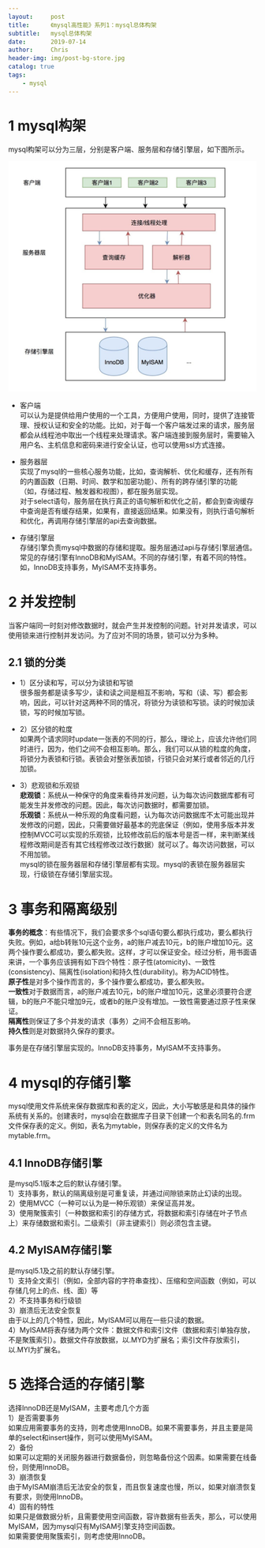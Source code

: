```yaml
---
layout:     post
title:      《mysql高性能》系列1：mysql总体构架
subtitle:   mysql总体构架
date:       2019-07-14
author:     Chris
header-img: img/post-bg-store.jpg
catalog: true
tags:
    - mysql
---
```



# 1 mysql构架
mysql构架可以分为三层，分别是客户端、服务层和存储引擎层，如下图所示。


![picutre](../img/article-img/BlogPictureBackup/2019-07-14-《mysql高性能》系列1：mysql总体构架/ia_800000000.jpg)

* 客户端   
可以认为是提供给用户使用的一个工具，方便用户使用，同时，提供了连接管理、授权认证和安全的功能。比如，对于每一个客户端发过来的请求，服务层都会从线程池中取出一个线程来处理请求。客户端连接到服务层时，需要输入用户名、主机信息和密码来进行安全认证，也可以使用ssl方式连接。

* 服务器层   
实现了mysql的一些核心服务功能，比如，查询解析、优化和缓存，还有所有的内置函数（日期、时间、数学和加密功能）、所有的跨存储引擎的功能（如，存储过程、触发器和视图），都在服务层实现。   
对于select语句，服务层在执行真正的语句解析和优化之前，都会到查询缓存中查询是否有缓存结果，如果有，直接返回结果。如果没有，则执行语句解析和优化，再调用存储引擎层的api去查询数据。   

* 存储引擎层   
存储引擎负责mysql中数据的存储和提取。服务层通过api与存储引擎层通信。常见的存储引擎有InnoDB和MyISAM。不同的存储引擎，有着不同的特性。如，InnoDB支持事务，MyISAM不支持事务。

# 2 并发控制
当客户端同一时刻对修改数据时，就会产生并发控制的问题。针对并发请求，可以使用锁来进行控制并发访问。为了应对不同的场景，锁可以分为多种。
## 2.1 锁的分类  
* 1）区分读和写，可以分为读锁和写锁   
很多服务都是读多写少，读和读之间是相互不影响，写和（读、写）都会影响，因此，可以针对这两种不同的情况，将锁分为读锁和写锁。读的时候加读锁，写的时候加写锁。

* 2）区分锁的粒度    
如果两个请求同时update一张表的不同的行，那么，理论上，应该允许他们同时进行，因为，他们之间不会相互影响。那么，我们可以从锁的粒度的角度，将锁分为表锁和行锁。表锁会对整张表加锁，行锁只会对某行或者邻近的几行加锁。

* 3）悲观锁和乐观锁   
**悲观锁**：系统从一种保守的角度来看待并发问题，认为每次访问数据库都有可能发生并发修改的问题。因此，每次访问数据时，都需要加锁。   
**乐观锁**：系统从一种乐观的角度看问题，认为每次访问数据库不太可能出现并发修改的问题，因此，只需要做好最基本的兜底保证（例如，使用多版本并发控制MVCC可以实现的乐观锁，比较修改前后的版本号是否一样，来判断某线程修改期间是否有其它线程修改过改行数据）就可以了。每次访问数据，可以不用加锁。   
mysql的锁在服务器层和存储引擎层都有实现。mysql的表锁在服务器层实现，行级锁在存储引擎层实现。

# 3 事务和隔离级别
**事务的概念**：有些情况下，我们会要求多个sql语句要么都执行成功，要么都执行失败。例如，a给b转账10元这个业务，a的账户减去10元，b的账户增加10元。这两个操作要么都成功，要么都失败。这样，才可以保证安全。经过分析，用书面语来讲，一个事务应该拥有如下四个特性：原子性(atomicity)、一致性(consistency)、隔离性(isolation)和持久性(durability)。称为ACID特性。    
**原子性**是对多个操作而言的，多个操作要么都成功，要么都失败。   
**一致性**对于数据而言，a的账户减去10元，b的账户增加10元，这里必须要符合逻辑，b的账户不能只增加9元，或者b的账户没有增加。一致性需要通过原子性来保证。   
**隔离性**则保证了多个并发的请求（事务）之间不会相互影响。   
**持久性**则是对数据持久保存的要求。   

事务是在存储引擎层实现的。InnoDB支持事务，MyISAM不支持事务。   

# 4 mysql的存储引擎
mysql使用文件系统来保存数据库和表的定义，因此，大小写敏感是和具体的操作系统有关系的。创建表时，mysql会在数据库子目录下创建一个和表名同名的.frm文件保存表的定义。例如，表名为mytable，则保存表的定义的文件名为mytable.frm。   

## 4.1 InnoDB存储引擎
是mysql5.1版本之后的默认存储引擎。   
1）支持事务，默认的隔离级别是可重复读，并通过间隙锁来防止幻读的出现。   
2）使用MVCC（一种可以认为是一种乐观锁）来保证高并发。   
3）使用聚簇索引（一种数据和索引的存储方式，将数据和索引存储在叶子节点上）来存储数据和索引。二级索引（非主键索引）则必须包含主键。  
 
## 4.2 MyISAM存储引擎
是mysql5.1及之前的默认存储引擎。   
1）支持全文索引（例如，全部内容的字符串查找）、压缩和空间函数（例如，可以存储几何上的点、线、面）等   
2）不支持事务和行级锁   
3）崩溃后无法安全恢复   
由于以上的几个特性，因此，MyISAM可以用在一些只读的数据。   
4）MyISAM将表存储为两个文件：数据文件和索引文件（数据和索引单独存放，不是聚簇索引）。数据文件存放数据，以.MYD为扩展名；索引文件存放索引，以.MYI为扩展名。   

# 5 选择合适的存储引擎
选择InnoDB还是MyISAM，主要考虑几个方面   
1）是否需要事务   
如果应用需要事务的支持，则考虑使用InnoDB。如果不需要事务，并且主要是简单的select和insert操作，则可以使用MyISAM。   
2）备份   
如果可以定期的关闭服务器进行数据备份，则忽略备份这个因素。如果需要在线备份，则使用InnoDB。    
3）崩溃恢复   
由于MyISAM崩溃后无法安全的恢复，而且恢复速度也慢，所以，如果对崩溃恢复有要求，则使用InnoDB。   
4）固有的特性   
如果只是做数据分析，且需要使用空间函数，容许数据有些丢失，那么，可以使用MyISAM，因为mysql只有MyISAM引擎支持空间函数。   
如果需要使用聚簇索引，则考虑使用InnoDB。   
